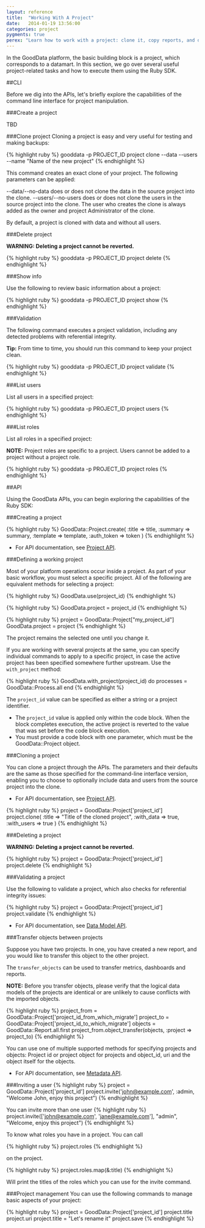 ```yaml
---
layout: reference
title:  "Working With A Project"
date:   2014-01-19 13:56:00
categories: project
pygments: true
perex: "Learn how to work with a project: clone it, copy reports, and do various other tasks."
---
```


In the GoodData platform, the basic building block is a project, which corresponds to a datamart. In this section, we go over several useful project-related tasks and how to execute them using the Ruby SDK.

##CLI

Before we dig into the APIs, let's briefly explore the capabilities of the command line interface for project manipulation.

###Create a project

TBD

###Clone project
Cloning a project is easy and very useful for testing and making backups:

{% highlight ruby %}
  gooddata -p PROJECT_ID project clone --data --users --name "Name of the new project"
{% endhighlight %}

This command creates an exact clone of your project. The following parameters can be applied:

--data/--no-data does or does not clone the data in the source project into the clone.
--users/--no-users does or does not clone the users in the source project into the clone. The user who creates the clone is always added as the owner and project Administrator of the clone. 

By default, a project is cloned with data and without all users.

###Delete project

**WARNING: Deleting a project cannot be reverted.**

{% highlight ruby %}
  gooddata -p PROJECT_ID  project delete
{% endhighlight %}

###Show info 

Use the following to review basic information about a project:

{% highlight ruby %}
  gooddata -p PROJECT_ID  project show
{% endhighlight %}

###Validation

The following command executes a project validation, including any detected problems with referential integrity. 

**Tip:** From time to time, you should run this command to keep your project clean.

{% highlight ruby %}
  gooddata -p PROJECT_ID  project validate
{% endhighlight %}

###List users

List all users in a specified project:

{% highlight ruby %}
  gooddata -p PROJECT_ID  project users
{% endhighlight %}

###List roles

List all roles in a specified project:

**NOTE:** Project roles are specific to a project. Users cannot be added to a project without a project role.

{% highlight ruby %}
  gooddata -p PROJECT_ID  project roles
{% endhighlight %}

##API

Using the GoodData APIs, you can begin exploring the capabilities of the Ruby SDK:

###Creating a project

{% highlight ruby %}
GoodData::Project.create(
  :title => title,
  :summary => summary,
  :template => template,
  :auth_token => token
)
{% endhighlight %}

* For API documentation, see [Project API](https://developer.gooddata.com/api#project).

###Defining a working project

Most of your platform operations occur inside a project. As part of your basic workflow, you must select a specific project. All of the following are equivalent methods for selecting a project:

{% highlight ruby %}
  GoodData.use(project_id)
{% endhighlight %}

{% highlight ruby %}
  GoodData.project = project_id
{% endhighlight %}

{% highlight ruby %}
  project = GoodData::Project["my_project_id"]
  GoodData.project = project
{% endhighlight %}

The project remains the selected one until you change it. 

If you are working with several projects at the same, you can specify individual commands to apply to a specific project, in case the active project has been specified somewhere further upstream. Use the `with_project` method:

{% highlight ruby %}
  GoodData.with_project(project_id) do
    processes = GoodData::Process.all
  end
{% endhighlight %}

The `project_id` value can be specified as either a string or a project identifier. 
* The `project_id` value is applied only within the code block. When the block completes execution, the active project is reverted to the value that was set before the code block execution. 
* You must provide a code block with one parameter, which must be the GoodData::Project object. 

###Cloning a project

You can clone a project through the APIs. The parameters and their defaults are the same as those specified for the command-line interface version, enabling you to choose to optionally include data and users from the source project into the clone. 

* For API documentation, see [Project API](https://developer.gooddata.com/api#project).

{% highlight ruby %}
project = GoodData::Project['project_id']
project.clone(
  :title => "Title of the cloned project",
  :with_data => true,
  :with_users => true
)
{% endhighlight %}

###Deleting a project

**WARNING: Deleting a project cannot be reverted.**

{% highlight ruby %}
project = GoodData::Project['project_id']
project.delete
{% endhighlight %}

###Validating a project

Use the following to validate a project, which also checks for referential integrity issues:

{% highlight ruby %}
project = GoodData::Project['project_id']
project.validate
{% endhighlight %}
* For API documentation, see [Data Model API](https://developer.gooddata.com/api#data-model).

###Transfer objects between projects

Suppose you have two projects. In one, you have created a new report, and you would like to transfer this object to the other project. 

The `transfer_objects` can be used to transfer metrics, dashboards and reports. 

**NOTE:** Before you transfer objects, please verify that the logical data models of the projects are identical or are unlikely to cause conflicts with the imported objects.

{% highlight ruby %}
project_from = GoodData::Project['project_id_from_which_migrate']
project_to = GoodData::Project['project_id_to_which_migrate']
objects = GoodData::Report.all.first
project_from.object_transfer(objects, :project => project_to)
{% endhighlight %}

You can use one of multiple supported methods for specifying projects and objects: Project id or project object for projects and object_id, uri and the object itself for the objects.

* For API documentation, see [Metadata API](https://developer.gooddata.com/api#metadata).

###Inviting a user
{% highlight ruby %}
project = GoodData::Project['project_id']
project.invite('john@example.com', :admin, "Welcome John, enjoy this project")
{% endhighlight %}

You can invite more than one user
{% highlight ruby %}
project.invite(['john@example.com', 'jane@example.com'], "admin", "Welcome, enjoy this project")
{% endhighlight %}

To know what roles you have in a project. You can call

{% highlight ruby %}
project.roles
{% endhighlight %}

on the project.

{% highlight ruby %}
project.roles.map(&:title)
{% endhighlight %}

Will print the titles of the roles which you can use for the invite command.

###Project management
You can use the following commands to manage basic aspects of your project:

{% highlight ruby %}
project = GoodData::Project['project_id']
project.title
project.uri
project.title = "Let's rename it"
project.save
{% endhighlight %}
